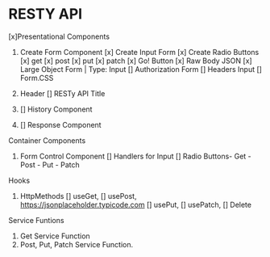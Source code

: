 # RESTY API
[x]Presentational Components
  1. Create Form Component
  [x] Create Input Form
  [x] Create Radio Buttons 
    [x] get [x] post [x] put [x] patch 
  [x] Go! Button
  [x] Raw Body JSON [x] Large Object Form | Type: Input
  [] Authorization Form 
  [] Headers Input
  [] Form.CSS

  2. Header
    [] RESTy API Title

  3. [] History Component

  4. [] Response Component 

Container Components
  1. Form Control Component
  [] Handlers for Input
  [] Radio Buttons- Get - Post - Put - Patch

Hooks
  1. HttpMethods
    [] useGet, 
    [] usePost, https://jsonplaceholder.typicode.com
    [] usePut, 
    [] usePatch, 
    [] Delete

Service Funtions
  1. Get Service Function
  2. Post, Put, Patch Service Function. 









  

